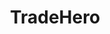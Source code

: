 ---
title: TradeHero
content:
    items: '@self.modular'
    order:
        by: default
        dir: asc
        custom:
            - _faq
menu: FAQ
onpage_menu: true
body_class: index
header_class: alt
---